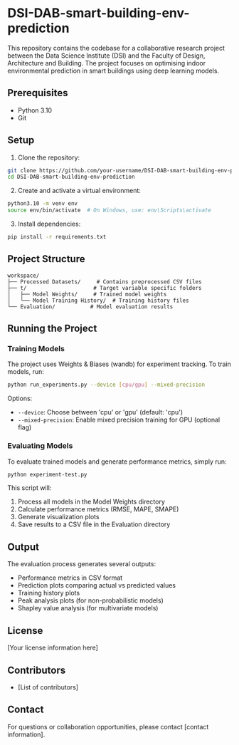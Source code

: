 # DSI-DAB-smart-building-env-prediction

This repository contains the codebase for a collaborative research project between the Data Science Institute (DSI) and the Faculty of Design, Architecture and Building. The project focuses on optimising indoor environmental prediction in smart buildings using deep learning models.

## Prerequisites

- Python 3.10
- Git

## Setup

1. Clone the repository:
```bash
git clone https://github.com/your-username/DSI-DAB-smart-building-env-prediction.git
cd DSI-DAB-smart-building-env-prediction
```

2. Create and activate a virtual environment:
```bash
python3.10 -m venv env
source env/bin/activate  # On Windows, use: env\Scripts\activate
```

3. Install dependencies:
```bash
pip install -r requirements.txt
```

## Project Structure

```
workspace/
├── Processed Datasets/     # Contains preprocessed CSV files
├── t/                     # Target variable specific folders
│   ├── Model Weights/     # Trained model weights
│   └── Model Training History/  # Training history files
└── Evaluation/           # Model evaluation results
```

## Running the Project

### Training Models

The project uses Weights & Biases (wandb) for experiment tracking. To train models, run:

```bash
python run_experiments.py --device [cpu/gpu] --mixed-precision
```

Options:
- `--device`: Choose between 'cpu' or 'gpu' (default: 'cpu')
- `--mixed-precision`: Enable mixed precision training for GPU (optional flag)

### Evaluating Models

To evaluate trained models and generate performance metrics, simply run:

```bash
python experiment-test.py
```

This script will:
1. Process all models in the Model Weights directory
2. Calculate performance metrics (RMSE, MAPE, SMAPE)
3. Generate visualization plots
4. Save results to a CSV file in the Evaluation directory

## Output

The evaluation process generates several outputs:
- Performance metrics in CSV format
- Prediction plots comparing actual vs predicted values
- Training history plots
- Peak analysis plots (for non-probabilistic models)
- Shapley value analysis (for multivariate models)

## License

[Your license information here]

## Contributors

- [List of contributors]

## Contact

For questions or collaboration opportunities, please contact [contact information].